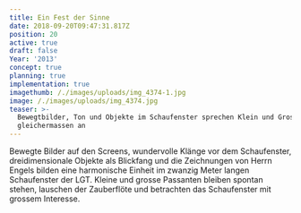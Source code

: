 ```yaml
---
title: Ein Fest der Sinne
date: 2018-09-20T09:47:31.817Z
position: 20
active: true
draft: false
Year: '2013'
concept: true
planning: true
implementation: true
imagethumb: /./images/uploads/img_4374-1.jpg
image: /./images/uploads/img_4374.jpg
teaser: >-
  Bewegtbilder, Ton und Objekte im Schaufenster sprechen Klein und Gross
  gleichermassen an
---
```

Bewegte Bilder auf den Screens, wundervolle Klänge vor dem Schaufenster, dreidimensionale Objekte als Blickfang und die Zeichnungen von Herrn Engels bilden eine harmonische Einheit im zwanzig Meter langen Schaufenster der LGT. Kleine und grosse Passanten bleiben spontan stehen, lauschen der Zauberflöte und betrachten das Schaufenster mit grossem Interesse.
